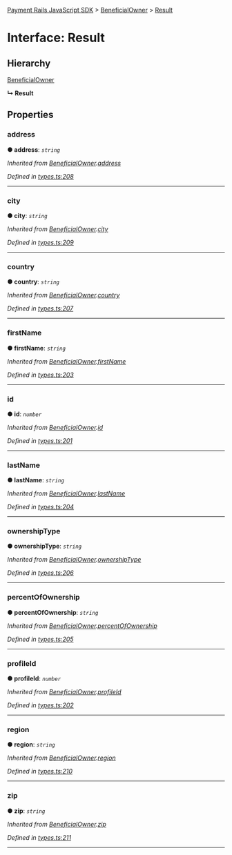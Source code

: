 [Payment Rails JavaScript SDK](../README.md) > [BeneficialOwner](../modules/beneficialowner.md) > [Result](../interfaces/beneficialowner.result.md)



# Interface: Result

## Hierarchy


 [BeneficialOwner](beneficialowner.beneficialowner-1.md)

**↳ Result**








## Properties
<a id="address"></a>

###  address

**●  address**:  *`string`* 

*Inherited from [BeneficialOwner](beneficialowner.beneficialowner-1.md).[address](beneficialowner.beneficialowner-1.md#address)*

*Defined in [types.ts:208](https://github.com/PaymentRails/javascript-sdk/blob/d7f3cdf/lib/types.ts#L208)*





___

<a id="city"></a>

###  city

**●  city**:  *`string`* 

*Inherited from [BeneficialOwner](beneficialowner.beneficialowner-1.md).[city](beneficialowner.beneficialowner-1.md#city)*

*Defined in [types.ts:209](https://github.com/PaymentRails/javascript-sdk/blob/d7f3cdf/lib/types.ts#L209)*





___

<a id="country"></a>

###  country

**●  country**:  *`string`* 

*Inherited from [BeneficialOwner](beneficialowner.beneficialowner-1.md).[country](beneficialowner.beneficialowner-1.md#country)*

*Defined in [types.ts:207](https://github.com/PaymentRails/javascript-sdk/blob/d7f3cdf/lib/types.ts#L207)*





___

<a id="firstname"></a>

###  firstName

**●  firstName**:  *`string`* 

*Inherited from [BeneficialOwner](beneficialowner.beneficialowner-1.md).[firstName](beneficialowner.beneficialowner-1.md#firstname)*

*Defined in [types.ts:203](https://github.com/PaymentRails/javascript-sdk/blob/d7f3cdf/lib/types.ts#L203)*





___

<a id="id"></a>

###  id

**●  id**:  *`number`* 

*Inherited from [BeneficialOwner](beneficialowner.beneficialowner-1.md).[id](beneficialowner.beneficialowner-1.md#id)*

*Defined in [types.ts:201](https://github.com/PaymentRails/javascript-sdk/blob/d7f3cdf/lib/types.ts#L201)*





___

<a id="lastname"></a>

###  lastName

**●  lastName**:  *`string`* 

*Inherited from [BeneficialOwner](beneficialowner.beneficialowner-1.md).[lastName](beneficialowner.beneficialowner-1.md#lastname)*

*Defined in [types.ts:204](https://github.com/PaymentRails/javascript-sdk/blob/d7f3cdf/lib/types.ts#L204)*





___

<a id="ownershiptype"></a>

###  ownershipType

**●  ownershipType**:  *`string`* 

*Inherited from [BeneficialOwner](beneficialowner.beneficialowner-1.md).[ownershipType](beneficialowner.beneficialowner-1.md#ownershiptype)*

*Defined in [types.ts:206](https://github.com/PaymentRails/javascript-sdk/blob/d7f3cdf/lib/types.ts#L206)*





___

<a id="percentofownership"></a>

###  percentOfOwnership

**●  percentOfOwnership**:  *`string`* 

*Inherited from [BeneficialOwner](beneficialowner.beneficialowner-1.md).[percentOfOwnership](beneficialowner.beneficialowner-1.md#percentofownership)*

*Defined in [types.ts:205](https://github.com/PaymentRails/javascript-sdk/blob/d7f3cdf/lib/types.ts#L205)*





___

<a id="profileid"></a>

###  profileId

**●  profileId**:  *`number`* 

*Inherited from [BeneficialOwner](beneficialowner.beneficialowner-1.md).[profileId](beneficialowner.beneficialowner-1.md#profileid)*

*Defined in [types.ts:202](https://github.com/PaymentRails/javascript-sdk/blob/d7f3cdf/lib/types.ts#L202)*





___

<a id="region"></a>

###  region

**●  region**:  *`string`* 

*Inherited from [BeneficialOwner](beneficialowner.beneficialowner-1.md).[region](beneficialowner.beneficialowner-1.md#region)*

*Defined in [types.ts:210](https://github.com/PaymentRails/javascript-sdk/blob/d7f3cdf/lib/types.ts#L210)*





___

<a id="zip"></a>

###  zip

**●  zip**:  *`string`* 

*Inherited from [BeneficialOwner](beneficialowner.beneficialowner-1.md).[zip](beneficialowner.beneficialowner-1.md#zip)*

*Defined in [types.ts:211](https://github.com/PaymentRails/javascript-sdk/blob/d7f3cdf/lib/types.ts#L211)*





___


